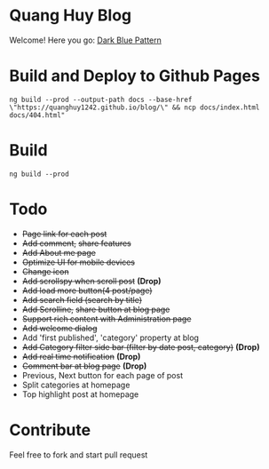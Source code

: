 ﻿# Quang Huy Blog
Welcome! Here you go: [Dark Blue Pattern](https://quanghuy.netlify.com)

# Build and Deploy to Github Pages
`ng build --prod --output-path docs --base-href \"https://quanghuy1242.github.io/blog/\" && ncp docs/index.html docs/404.html"`

# Build
`ng build --prod`

# Todo
- ~~Page link for each post~~
- ~~Add comment,~~ ~~share features~~
- ~~Add About me page~~
- ~~Optimize UI for mobile devices~~
- ~~Change icon~~
- ~~Add scrollspy when scroll post~~ **(Drop)**
- ~~Add load more button(4 post/page)~~
- ~~Add search field (search by title)~~
- ~~Add Scrolline,~~ ~~share button at blog page~~
- ~~Support rich content with Administration page~~
- ~~Add welcome dialog~~
- Add 'first published', 'category' property at blog
- ~~Add Category filter side bar (filter by date post, category)~~ **(Drop)**
- ~~Add real time notification~~ **(Drop)**
- ~~Comment bar at blog page~~ **(Drop)**
- Previous, Next button for each page of post
- Split categories at homepage
- Top highlight post at homepage

# Contribute
Feel free to fork and start pull request